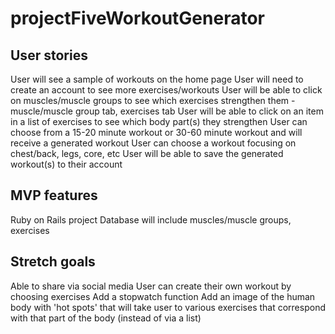 # projectFiveWorkoutGenerator

## User stories

User will see a sample of workouts on the home page 
User will need to create an account to see more exercises/workouts
User will be able to click on muscles/muscle groups to see which exercises strengthen them - muscle/muscle group tab, exercises tab
User will be able to click on an item in a list of exercises to see which body part(s) they strengthen
User can choose from a 15-20 minute workout or 30-60 minute workout and will receive a generated workout
User can choose a workout focusing on chest/back, legs, core, etc
User will be able to save the generated workout(s) to their account

## MVP features
Ruby on Rails project
Database will include muscles/muscle groups, exercises

## Stretch goals
Able to share via social media
User can create their own workout by choosing exercises
Add a stopwatch function
Add an image of the human body with 'hot spots' that will take user to various exercises that correspond with that part of the body (instead of via a list)
